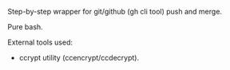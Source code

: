 Step-by-step wrapper for git/github (gh cli tool) push and merge.

Pure bash.

External tools used:
- ccrypt utility (ccencrypt/ccdecrypt).

